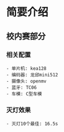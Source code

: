 # 简要介绍

## 校内赛部分
### 相关配置
    - 单片机: kea128
    - 编码器: 龙邱mini512
    - 摄像头: openmv
    - 蓝牙: TC06
    - 车模: C型车模
### 灭灯效果
    - 灭灯10个最佳: 16.5s


